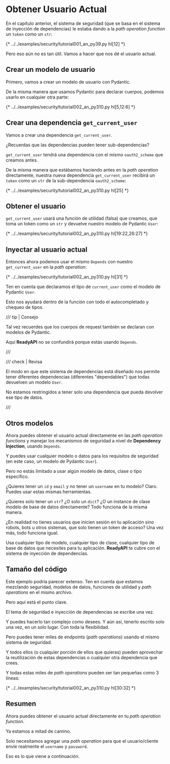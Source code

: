 # Obtener Usuario Actual

En el capítulo anterior, el sistema de seguridad (que se basa en el sistema de inyección de dependencias) le estaba dando a la *path operation function* un `token` como un `str`:

{* ../../examples/security/tutorial001_an_py39.py hl[12] *}

Pero eso aún no es tan útil. Vamos a hacer que nos dé el usuario actual.

## Crear un modelo de usuario

Primero, vamos a crear un modelo de usuario con Pydantic.

De la misma manera que usamos Pydantic para declarar cuerpos, podemos usarlo en cualquier otra parte:

{* ../../examples/security/tutorial002_an_py310.py hl[5,12:6] *}

## Crear una dependencia `get_current_user`

Vamos a crear una dependencia `get_current_user`.

¿Recuerdas que las dependencias pueden tener sub-dependencias?

`get_current_user` tendrá una dependencia con el mismo `oauth2_scheme` que creamos antes.

De la misma manera que estábamos haciendo antes en la *path operation* directamente, nuestra nueva dependencia `get_current_user` recibirá un `token` como un `str` de la sub-dependencia `oauth2_scheme`:

{* ../../examples/security/tutorial002_an_py310.py hl[25] *}

## Obtener el usuario

`get_current_user` usará una función de utilidad (falsa) que creamos, que toma un token como un `str` y devuelve nuestro modelo de Pydantic `User`:

{* ../../examples/security/tutorial002_an_py310.py hl[19:22,26:27] *}

## Inyectar al usuario actual

Entonces ahora podemos usar el mismo `Depends` con nuestro `get_current_user` en la *path operation*:

{* ../../examples/security/tutorial002_an_py310.py hl[31] *}

Ten en cuenta que declaramos el tipo de `current_user` como el modelo de Pydantic `User`.

Esto nos ayudará dentro de la función con todo el autocompletado y chequeo de tipos.

/// tip | Consejo

Tal vez recuerdes que los cuerpos de request también se declaran con modelos de Pydantic.

Aquí **ReadyAPI** no se confundirá porque estás usando `Depends`.

///

/// check | Revisa

El modo en que este sistema de dependencias está diseñado nos permite tener diferentes dependencias (diferentes "dependables") que todas devuelven un modelo `User`.

No estamos restringidos a tener solo una dependencia que pueda devolver ese tipo de datos.

///

## Otros modelos

Ahora puedes obtener el usuario actual directamente en las *path operation functions* y manejar los mecanismos de seguridad a nivel de **Dependency Injection**, usando `Depends`.

Y puedes usar cualquier modelo o datos para los requisitos de seguridad (en este caso, un modelo de Pydantic `User`).

Pero no estás limitado a usar algún modelo de datos, clase o tipo específico.

¿Quieres tener un `id` y `email` y no tener un `username` en tu modelo? Claro. Puedes usar estas mismas herramientas.

¿Quieres solo tener un `str`? ¿O solo un `dict`? ¿O un instance de clase modelo de base de datos directamente? Todo funciona de la misma manera.

¿En realidad no tienes usuarios que inicien sesión en tu aplicación sino robots, bots u otros sistemas, que solo tienen un token de acceso? Una vez más, todo funciona igual.

Usa cualquier tipo de modelo, cualquier tipo de clase, cualquier tipo de base de datos que necesites para tu aplicación. **ReadyAPI** te cubre con el sistema de inyección de dependencias.

## Tamaño del código

Este ejemplo podría parecer extenso. Ten en cuenta que estamos mezclando seguridad, modelos de datos, funciones de utilidad y *path operations* en el mismo archivo.

Pero aquí está el punto clave.

El tema de seguridad e inyección de dependencias se escribe una vez.

Y puedes hacerlo tan complejo como desees. Y aún así, tenerlo escrito solo una vez, en un solo lugar. Con toda la flexibilidad.

Pero puedes tener miles de endpoints (*path operations*) usando el mismo sistema de seguridad.

Y todos ellos (o cualquier porción de ellos que quieras) pueden aprovechar la reutilización de estas dependencias o cualquier otra dependencia que crees.

Y todas estas miles de *path operations* pueden ser tan pequeñas como 3 líneas:

{* ../../examples/security/tutorial002_an_py310.py hl[30:32] *}

## Resumen

Ahora puedes obtener el usuario actual directamente en tu *path operation function*.

Ya estamos a mitad de camino.

Solo necesitamos agregar una *path operation* para que el usuario/cliente envíe realmente el `username` y `password`.

Eso es lo que viene a continuación.
